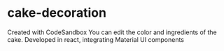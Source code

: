 # cake-decoration
Created with CodeSandbox
You can edit the color and ingredients of the cake. 
Developed in react, integrating Material UI components
